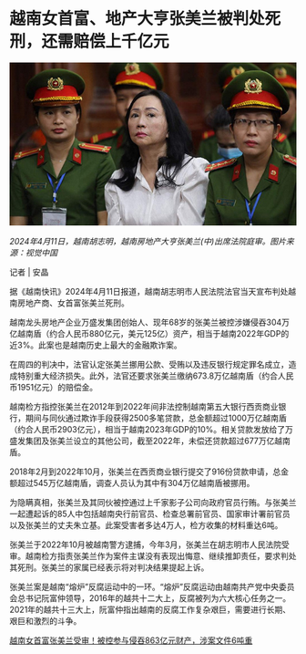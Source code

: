 # 越南女首富、地产大亨张美兰被判处死刑，还需赔偿上千亿元

![967b72f8ac2618129a0d25d72c32992e.jpg](https://raw.githubusercontent.com/qqhsx/qqnews_image/main/2024/04/11/越南女首富、地产大亨张美兰被判处死刑，还需赔偿上千亿元/967b72f8ac2618129a0d25d72c32992e.jpg)

 _2024年4月11日，越南胡志明，越南房地产大亨张美兰(中)出席法院庭审。图片来源：视觉中国_

记者 | 安晶

据《越南快讯》2024年4月11日报道，越南胡志明市人民法院法官当天宣布判处越南房地产商、女首富张美兰死刑。

越南龙头房地产企业万盛发集团创始人、现年68岁的张美兰被控涉嫌侵吞304万亿越南盾（约合人民币880亿元，美元125亿）资产，相当于越南2022年GDP的近3%。此案也是越南历史上最大的金融欺诈案。

在周四的判决中，法官认定张美兰挪用公款、受贿以及违反银行规定罪名成立，造成特别重大经济损失。此外，法官还要求张美兰缴纳673.8万亿越南盾（约合人民币1951亿元）的赔偿金。

越南检方指控张美兰在2012年到2022年间非法控制越南第五大银行西贡商业银行，期间与同伙通过欺诈手段获得2500多笔贷款，总金额超过1000万亿越南盾（约合人民币2903亿元），相当于越南2023年GDP的10%。相关贷款发放给了万盛发集团及张美兰设立的其他公司，截至2022年，未偿还贷款超过677万亿越南盾。

2018年2月到2022年10月，张美兰在西贡商业银行提交了916份贷款申请，总金额超过545万亿越南盾，调查人员认为其中有304万亿越南盾被挪用。

为隐瞒真相，张美兰及其同伙被控通过上千家影子公司向政府官员行贿。与张美兰一起遭起诉的85人中包括越南央行前官员、检查总署前官员、国家审计署前官员以及张美兰的丈夫朱立基。此案受害者多达4万人，检方收集的材料重达6吨。

张美兰于2022年10月被越南警方逮捕，今年3月，张美兰在胡志明市人民法院受审。越南检方指责张美兰作为案件主谋没有表现出悔意、继续推卸责任，要求判处其死刑。张美兰的家属已经表示将对判决结果提起上诉。

张美兰案是越南“熔炉”反腐运动中的一环。“熔炉”反腐运动由越南共产党中央委员会总书记阮富仲领导，2016年的越共十二大上，反腐被列为六大核心任务之一。2021年的越共十三大上，阮富仲指出越南的反腐工作复杂艰巨，需要进行长期、艰巨和激烈的斗争。

[越南女首富张美兰受审！被控参与侵吞863亿元财产，涉案文件6吨重](https://news.qq.com/rain/a/20240306A08HQ700)

